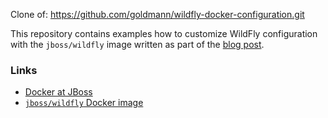 Clone of: https://github.com/goldmann/wildfly-docker-configuration.git

This repository contains examples how to customize WildFly configuration with the `jboss/wildfly` image written as part of the [blog post](http://goldmann.pl/blog/2014/07/23/customizing-the-configuration-of-the-wildfly-docker-image/).

### Links

* [Docker at JBoss](http://www.jboss.org/docker/)
* [`jboss/wildfly` Docker image](https://registry.hub.docker.com/u/jboss/wildfly/)
